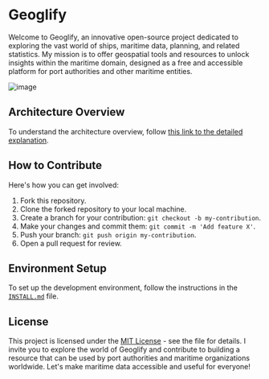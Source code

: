 # Geoglify

Welcome to Geoglify, an innovative open-source project dedicated to exploring the vast world of ships, maritime data, planning, and related statistics. 
My mission is to offer geospatial tools and resources to unlock insights within the maritime domain, designed as a free and accessible platform for port authorities and other maritime entities.

![image](https://github.com/user-attachments/assets/fae9daf8-bf1e-4d2b-a9c6-4e14bed985d1)

## Architecture Overview

To understand the architecture overview, follow [this link to the detailed explanation](#architecture-overview-details).

## How to Contribute

Here's how you can get involved:

1. Fork this repository.
2. Clone the forked repository to your local machine.
3. Create a branch for your contribution: `git checkout -b my-contribution`.
4. Make your changes and commit them: `git commit -m 'Add feature X'`.
5. Push your branch: `git push origin my-contribution`.
6. Open a pull request for review.

## Environment Setup

To set up the development environment, follow the instructions in the [`INSTALL.md`](INSTALL.md) file.

## License

This project is licensed under the [MIT License](LICENSE) - see the file for details. 
I invite you to explore the world of Geoglify and contribute to building a resource that can be used by port authorities and maritime organizations worldwide.
Let's make maritime data accessible and useful for everyone!
